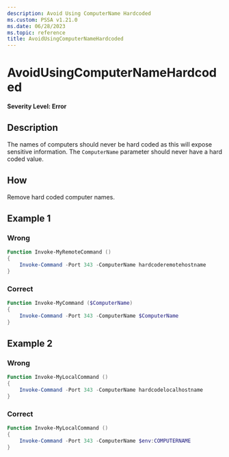 ```yaml
---
description: Avoid Using ComputerName Hardcoded
ms.custom: PSSA v1.21.0
ms.date: 06/28/2023
ms.topic: reference
title: AvoidUsingComputerNameHardcoded
---
```

# AvoidUsingComputerNameHardcoded

**Severity Level: Error**

## Description

The names of computers should never be hard coded as this will expose sensitive information. The
`ComputerName` parameter should never have a hard coded value.

## How

Remove hard coded computer names.

## Example 1

### Wrong

```powershell
Function Invoke-MyRemoteCommand ()
{
    Invoke-Command -Port 343 -ComputerName hardcoderemotehostname
}
```

### Correct

```powershell
Function Invoke-MyCommand ($ComputerName)
{
    Invoke-Command -Port 343 -ComputerName $ComputerName
}
```

## Example 2

### Wrong

```powershell
Function Invoke-MyLocalCommand ()
{
    Invoke-Command -Port 343 -ComputerName hardcodelocalhostname
}
```

### Correct

```powershell
Function Invoke-MyLocalCommand ()
{
    Invoke-Command -Port 343 -ComputerName $env:COMPUTERNAME
}
```
